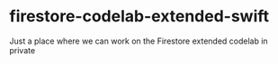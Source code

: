 # firestore-codelab-extended-swift
Just a place where we can work on the Firestore extended codelab in private
